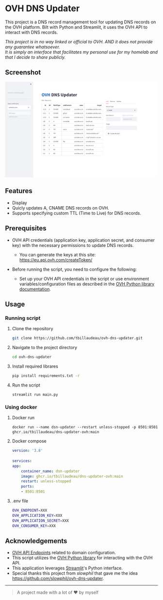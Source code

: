 # OVH DNS Updater

This project is a DNS record management tool for updating DNS records on the OVH platform. Bilt with Python and Streamlit, it uses the OVH API to interact with DNS records.

*This project is in no way linked or official to OVH. AND it does not provide any guarantee whatsoever.*  
*It is simply an interface that facilitates my personal use for my homelab and that I decide to share publicly.*

## Screenshot
![screenshot.png](screenshot.png)

## Features
- Display 
- Quicly updates A, CNAME DNS records on OVH.
- Supports specifying custom TTL (Time to Live) for DNS records.

## Prerequisites
- OVH API credentials (application key, application secret, and consumer key) with the necessary permissions to update DNS records.  
    - You can generate the keys at this site: https://eu.api.ovh.com/createToken/

- Before running the script, you need to configure the following:
    - Set up your OVH API credentials in the script or use environment variables/configuration files as described in the [OVH Python library documentation](https://github.com/ovh/python-ovh#configuration).

## Usage
### Running script
1. Clone the repository

    ```bash
    git clone https://github.com/tbillaudeau/ovh-dns-updater.git
    ```

2. Navigate to the project directory

    ```bash
    cd ovh-dns-updater
    ```

3. Install required librares
   
    ```bash
    pip install requirements.txt -r
    ```

4. Run the script

    ```bash
    streamlit run main.py
    ```

### Using docker
1. Docker run

    ```docker
    docker run --name dsn-updater --restart unless-stopped -p 8501:8501 ghcr.io/tbillaudeau/dns-updater-ovh:main
     ```

2. Docker compose

    ```yml
    version: '3.8'

    services:
    app:
        container_name: dsn-updater
        image: ghcr.io/tbillaudeau/dns-updater-ovh:main
        restart: unless-stopped
        ports:
        - 8501:8501
    ```

3. .env file

    ```bash
    OVH_ENDPOINT=XXX
    OVH_APPLICATION_KEY=XXX
    OVH_APPLICATION_SECRET=XXX
    OVH_CONSUMER_KEY=XXX
    ```

## Acknowledgements
- [OVH API Endpoints](https://eu.api.ovh.com/console-preview/?section=%2Fdomain&branch=v1#get-/allDom) related to domain configuration.
- This script utilizes the [OVH Python library](https://github.com/ovh/python-ovh) for interacting with the OVH API.
- This application leverages [Streamlit](https://streamlit.io/)'s Python interface.
- Special thanks this project from *slowphil* that gave me the idea https://github.com/slowphil/ovh-dns-updater.

---
> A project made with a lot of ❤️ by myself